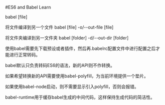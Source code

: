 
#ES6 and Babel Learn

 babel [file]
 
 将文件编译到另一个文件
 babel [file] -o/--out-file [file]
 
 将文件夹编译到另一文件夹
 babel [folder] -d/--out-dir [folder]
 
 使用babel需要先下载预设或者插件，然后再.babelrc配置文件中进行配置之后才能进行正常转码。
 
 babel默认只负责转码ES6的语法，新的API则不作转换。
 
 如果希望转换新的API需要使用babel-polyfill，为当前环境提供一个垫片。

 如果使用babel-node启动，则不需要显示引入polyfill，否则会报错。

 babel-runtime用于缓存babel生成的中间代码，这样保持生成代码的简洁性。